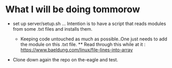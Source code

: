 # What I will be doing tommorow
- set up server/setup.sh ... Intention is to have a script that reads modules from some .txt files and installs them.
  - Keeping code untouched as much as possible..One just needs to add the module on this .txt file.
  ** Read through this while at it : https://www.baeldung.com/linux/file-lines-into-array

- Clone down again the repo on the-eagle and test.
